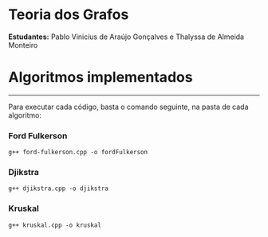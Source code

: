 # Teoria dos Grafos
**Estudantes:** Pablo Vinicius de Araújo Gonçalves e Thalyssa de Almeida Monteiro

# Algoritmos implementados

---
Para executar cada código, basta o comando seguinte, na pasta de cada algoritmo:

### Ford Fulkerson
```g++ ford-fulkerson.cpp -o fordFulkerson```

### Djikstra
```g++ djikstra.cpp -o djikstra```

### Kruskal
```g++ kruskal.cpp -o kruskal```
